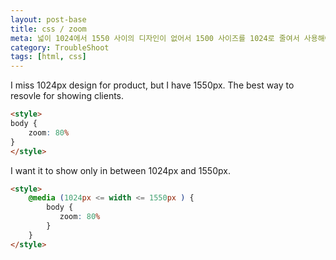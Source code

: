 ```yaml
---
layout: post-base
title: css / zoom
meta: 넓이 1024에서 1550 사이의 디자인이 없어서 1500 사이즈를 1024로 줄여서 사용해야 했다.
category: TroubleShoot
tags: [html, css]
---
```


I miss 1024px design for product, but I have 1550px. The best way to resovle for showing clients.

```html
<style>
body {
    zoom: 80%
}
</style>
```

I want it to show only in between 1024px and 1550px.

```html
<style>
    @media (1024px <= width <= 1550px ) {
        body {
           zoom: 80%
        }
    }
</style>
```
